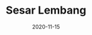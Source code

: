 ---
layout: post
title: "Sesar Lembang"
description: "Sesar Lembang description"
location: 'Lembang'
province: 'Jawa Barat'
mdpl: 1900
picture: '/images/adventure/rinjani/20210529_103137.jpg'
hikingdate: 'october 2020'
nfi: true
date: 2020-11-15
summit: true
categories: 'hiking'
inreview: false
tags: [hiking, adventure, sesar-lembang]
permalink: /sesar-lembang
comments: true
share: true
hidden: true
---